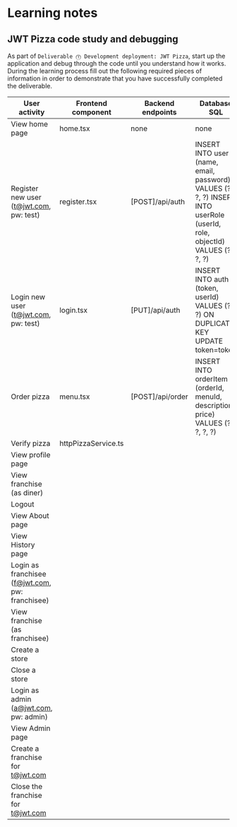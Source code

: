 # Learning notes

## JWT Pizza code study and debugging

As part of `Deliverable ⓵ Development deployment: JWT Pizza`, start up the application and debug through the code until you understand how it works. During the learning process fill out the following required pieces of information in order to demonstrate that you have successfully completed the deliverable.

| User activity                                       | Frontend component  | Backend endpoints | Database SQL                                                                                                            |
| --------------------------------------------------- |---------------------|------------------|-------------------------------------------------------------------------------------------------------------------------|
| View home page                                      | home.tsx            | none             | none                                                                                                                    |
| Register new user<br/>(t@jwt.com, pw: test)         | register.tsx        | [POST]/api/auth  | INSERT INTO user (name, email, password) VALUES (?, ?, ?) INSERT INTO userRole (userId, role, objectId) VALUES (?, ?, ?)|
| Login new user<br/>(t@jwt.com, pw: test)            | login.tsx           | [PUT]/api/auth   | INSERT INTO auth (token, userId) VALUES (?, ?) ON DUPLICATE KEY UPDATE token=token                                      | 
| Order pizza                                         | menu.tsx            | [POST]/api/order | INSERT INTO orderItem (orderId, menuId, description, price) VALUES (?, ?, ?, ?)                                         |
| Verify pizza                                        | httpPizzaService.ts |                  |                                                                                                                         |
| View profile page                                   |                     |                  |                                                                                                                         |
| View franchise<br/>(as diner)                       |                     |                  |                                                                                                                         |
| Logout                                              |                     |                  |                                                                                                                         |
| View About page                                     |                     |                  |                                                                                                                         |
| View History page                                   |                     |                  |                                                                                                                         |
| Login as franchisee<br/>(f@jwt.com, pw: franchisee) |                     |                  |                                                                                                                         |
| View franchise<br/>(as franchisee)                  |                     |                  |                                                                                                                         |
| Create a store                                      |                     |                  |                                                                                                                         |
| Close a store                                       |                     |                  |                                                                                                                         |
| Login as admin<br/>(a@jwt.com, pw: admin)           |                     |                  |                                                                                                                         |
| View Admin page                                     |                     |                  |                                                                                                                         |
| Create a franchise for t@jwt.com                    |                     |                  |                                                                                                                         |
| Close the franchise for t@jwt.com                   |                     |                  |                                                                                                                         |
